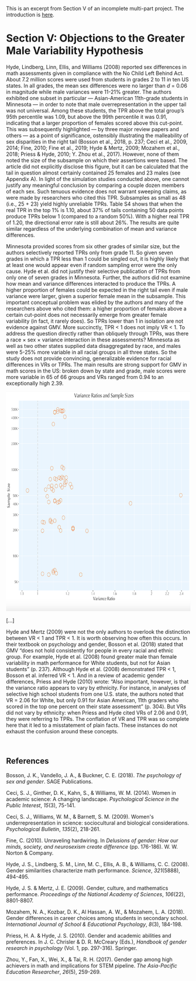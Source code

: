 This is an excerpt from Section V of an incomplete multi-part project. The introduction is [here](https://github.com/SexVar/Intro).

# Section V: Objections to the Greater Male Variability Hypothesis

Hyde, Lindberg, Linn, Ellis, and Williams (2008) reported sex differences in math assessments given in compliance with the No Child Left Behind Act. About 7.2 million scores were used from students in grades 2 to 11 in ten US states. In all grades, the mean sex differences were no larger than _d_ = 0.06 in magnitude while male variances were 11-21% greater. The authors exhibited one subset in particular — Asian-American 11th-grade students in Minnesota — in order to note that male overrepresentation in the upper tail was not universal. Among these students, the TPR above the total group’s 95th percentile was 1.09, but above the 99th percentile it was 0.91, indicating that a larger proportion of females scored above this cut-point. This was subsequently highlighted — by three major review papers and others — as a point of significance, ostensibly illustrating the malleability of sex disparities in the right tail (Bosson et al., 2018, p. 237; Ceci et al., 2009, 2014; Fine, 2010; Fine et al., 2019; Hyde & Mertz, 2009; Mozahem et al., 2018; Priess & Hyde, 2010; Y. Zhou et al., 2017). However, none of them noted the size of the subsample on which their assertions were based. The article did not explicitly disclose this figure, but it can be calculated that the tail in question almost certainly contained 25 females and 23 males (see Appendix A). In light of the simulation studies conducted above, one cannot justify any meaningful conclusion by comparing a couple dozen members of each sex. Such tenuous evidence does not warrant sweeping claims, as were made by researchers who cited this TPR. Subsamples as small as 48 (i.e., 25 + 23) yield highly unreliable TPRs. Table S4 shows that when the real TPR in the top 1% is 1.10, about 37% of tails containing 50 data points produce TPRs below 1 (compared to a random 50%). With a higher real TPR of 1.20, the directional error rate is still about 26%. The results are quite similar regardless of the underlying combination of mean and variance differences.

Minnesota provided scores from six other grades of similar size, but the authors selectively reported TPRs only from grade 11. So given seven grades in which a TPR less than 1 could be singled out, it is highly likely that at least one would appear even if random sampling error were the only cause. Hyde et al. did not justify their selective publication of TPRs from only one of seven grades in Minnesota. Further, the authors did not examine how mean and variance differences interacted to produce the TPRs. A higher proportion of females could be expected in the right tail even if male variance were larger, given a superior female mean in the subsample. This important conceptual problem was elided by the authors and many of the researchers above who cited them: a higher proportion of females above a certain cut-point does not necessarily emerge from greater female variability (in fact, it rarely does). So TPRs lower than 1 in isolation are not evidence against GMV. More succinctly, TPR < 1 does not imply VR < 1. To address the question directly rather than obliquely through TPRs, was there a race × sex × variance interaction in these assessments? Minnesota as well as two other states supplied data disaggregated by race, and males were 5-25% more variable in all racial groups in all three states. So the study does not provide convincing, generalizable evidence for racial differences in VRs or TPRs. The main results are strong support for GMV in math scores in the US: broken down by state and grade, male scores were more variable in 65 of 66 groups and VRs ranged from 0.94 to an exceptionally high 2.39.

<p align="center">
<img src="https://github.com/SexVar/Section-V/blob/main/Hyde%20VRs.png" width="700" height="600"/>
</p>

[...]

Hyde and Mertz (2009) were not the only authors to overlook the distinction between VR < 1 and TPR < 1. It is worth observing how often this occurs. In their textbook on psychology and gender, Bosson et al. (2018) stated that GMV “does not hold consistently for people in every racial and ethnic group. For example, Hyde et al. (2008) found greater male than female variability in math performance for White students, but not for Asian students” (p. 237). Although Hyde et al. (2008) demonstrated TPR < 1, Bosson et al. inferred VR < 1. And in a review of academic gender differences, Priess and Hyde (2010) wrote: “Also important, however, is that the variance ratio appears to vary by ethnicity. For instance, in analyses of selective high school students from one U.S. state, the authors noted that VR = 2.06 for White, but only 0.91 for Asian American, 11th graders who scored in the top one percent on their state assessment” (p. 304). But VRs did not vary by ethnicity: when Priess and Hyde cited VRs of 2.06 and 0.91, they were referring to TPRs. The conflation of VR and TPR was so complete here that it led to a misstatement of plain facts. These instances do not exhaust the confusion around these concepts.

&nbsp;

## References

Bosson, J. K., Vandello, J. A., & Buckner, C. E. (2018). _The psychology of sex and gender_. SAGE Publications.

Ceci, S. J., Ginther, D. K., Kahn, S., & Williams, W. M. (2014). Women in academic science: A changing landscape. _Psychological Science in the Public Interest_, _15_(3), 75-141.

Ceci, S. J., Williams, W. M., & Barnett, S. M. (2009). Women's underrepresentation in science: sociocultural and biological considerations. _Psychological Bulletin_, _135_(2), 218-261.

Fine, C. (2010). Unraveling hardwiring. In _Delusions of gender: How our minds, society, and neurosexism create difference_ (pp. 176-186). W. W. Norton & Company.

Hyde, J. S., Lindberg, S. M., Linn, M. C., Ellis, A. B., & Williams, C. C. (2008). Gender similarities characterize math performance. _Science_, _321_(5888), 494-495.

Hyde, J. S. & Mertz, J. E. (2009). Gender, culture, and mathematics performance. _Proceedings of the National Academy of Sciences_, _106_(22), 8801-8807.

Mozahem, N. A., Kozbar, D. K., Al Hassan, A. W., & Mozahem, L. A. (2018). Gender differences in career choices among students in secondary school. _International Journal of School & Educational Psychology_, _8_(3), 184-198.

Priess, H. A. & Hyde, J. S. (2010). Gender and academic abilities and preferences. In J. C. Chrisler & D. R. McCreary (Eds.), _Handbook of gender research in psychology_ (Vol. 1, pp. 297-316). Springer.

Zhou, Y., Fan, X., Wei, X., & Tai, R. H. (2017). Gender gap among high achievers in math and implications for STEM pipeline. _The Asia-Pacific Education Researcher_, _26_(5), 259-269.
